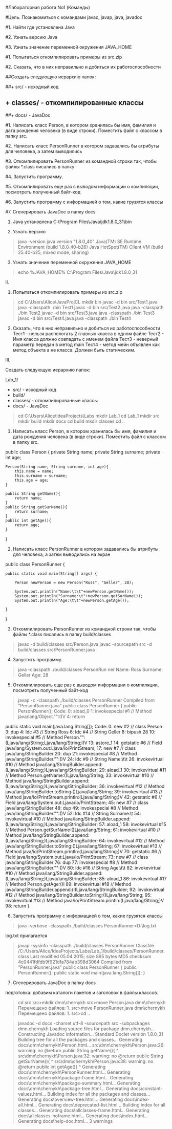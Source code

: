 ﻿#Лабораторная работа No1 (Команды)

#Цель. Познакомиться с командами javac, javap, java, javadoc

#1. Найти где установлена Java

#2. Узнать версию Java

#3. Узнать значение переменной окружения JAVA_HOME

#1. Попытаться откомпилировать примеры из src.zip

#2. Сказать, что в них неправильно и добиться их работоспособности

##Создать следующую иерархию папок:

##+ src/ - исходный код

## + classes/ - откомпилированные классы

##+ docs/ - JavaDoc

#1. Написать класс Person, в котором хранилась бы имя, фамилия и дата рождения человека (в виде строки). Поместить файл с классом в папку src.

#2. Написать класс PersonRunner в котором задавались бы атрибуты для человека, а затем выводились 

#3. Откомпилировать PersonRunner из командной строки так, чтобы файлы *.class писались в папку 

#4. Запустить программу.

#5. Откомпилировать еще раз с выводом информации о компиляции, посмотреть полученный байт-код

#6. Запустить программу с информацией о том, какие грузятся классы

#7. Сгенерировать JavaDoc в папку docs

1. Java установлена C:\Program Files\Java\jdk1.8.0_31\bin

2. Узнать версию 

>java -version
java version "1.8.0_40"
Java(TM) SE Runtime Environment (build 1.8.0_40-b26)
Java HotSpot(TM) Client VM (build 25.40-b25, mixed mode, sharing)

3. Узнать значение переменной окружения JAVA_HOME

>echo %JAVA_HOME%
C:\Program Files\Java\jdk1.8.0_31

II.

1. Попытаться откомпилировать примеры из src.zip
>cd C:\Users\Alice\JavaProjCL
>mkdir bin
>javac -d bin src/Test1.java
>java -classpath ./bin Test1
>javac -d bin src/Test2.java
>java -classpath ./bin Test2
>javac -d bin src/Test3.java
>java -classpath ./bin Test3
>javac -d bin src/Test4.java
>java -classpath ./bin Test4

2. Сказать, что в них неправильно и добиться их работоспособности 
Тест1 - нельзя распологать 2 главных класса в одном файле
Тест2 - Имя класса должно совпадать с именем файла
Тест3 - неверный параметр передан в метод main
Тест4 - метод мейн объявлен как метод объекта а не класса. Должен быть статическим.

III.

Создать следующую иерархию папок:

Lab_1/
+ src/ - исходный код
+ build/
 + classes/ - откомпилированные классы
+ docs/ - JavaDoc

>cd C:\Users\Alice\IdeaProjects\Labs
>mkdir Lab_1
>cd Lab_1
>mkdir src
>mkdir build
>mkdir docs
>cd build
>mkdir classes
>cd ..

1. Написать класс Person, в котором хранилась бы имя, фамилия и дата рождения человека (в виде строки). Поместить файл с классом в папку src.

public class Person { 
	private String name;
	private String surname;
	private int age;
	
	Person(String name, String surname, int age){
		this.name = name;
		this.surname = surname;
		this.age = age;
	}

	public String getName(){
		return name;
	}
	public String getSurName(){
		return surname;
	}
	public int getAge(){
		return age;
	}
  
}


2. Написать класс PersonRunner в котором задавались бы атрибуты для человека, а затем выводились на экран

public class PersonRunner { 

	public static void main(String[] args) { 
    	
    	Person newPerson = new Person("Ross", "Geller", 28);

    	System.out.println("Name:\t\t"+newPerson.getName());
		System.out.println("Surname:\t"+newPerson.getSurName());
		System.out.println("Age:\t\t"+newPerson.getAge());

  	}
  
}

3. Откомпилировать PersonRunner из командной строки так, чтобы файлы *.class писались в папку build/classes

>javac -d build/classes src/Person.java
>javac -sourcepath src -d build/classes src/PersonRunner.java

4. Запустить программу.

>java -classpath ./build/classes PersonRun
ner
Name:           Ross
Surname:        Geller
Age:            28

5. Откомпилировать еще раз с выводом информации о компиляции, посмотреть полученный байт-код

>javap -c -classpath ./build/classes PersonRunner
Compiled from "PersonRunner.java"
public class PersonRunner {
  public PersonRunner();
    Code:
       0: aload_0
       1: invokespecial #1                  // Method java/lang/Object."<init>":()V
       4: return

  public static void main(java.lang.String[]);
    Code:
       0: new           #2                  // class Person
       3: dup
       4: ldc           #3                  // String Ross
       6: ldc           #4                  // String Geller
       8: bipush        28
      10: invokespecial #5                  // Method Person."<init>":(Ljava/lang/String;Ljava/lang/String;I)V
      13: astore_1
      14: getstatic     #6                  // Field java/lang/System.out:Ljava/io/PrintStream;
      17: new           #7                  // class java/lang/StringBuilder
      20: dup
      21: invokespecial #8                  // Method java/lang/StringBuilder."<init>":()V
      24: ldc           #9                  // String Name:\t\t
      26: invokevirtual #10                 // Method java/lang/StringBuilder.append:(Ljava/lang/String;)Ljava/lang/StringBuilder;
      29: aload_1
      30: invokevirtual #11                 // Method Person.getName:()Ljava/lang/String;
      33: invokevirtual #10                 // Method java/lang/StringBuilder.append:(Ljava/lang/String;)Ljava/lang/StringBuilder;
      36: invokevirtual #12                 // Method java/lang/StringBuilder.toString:()Ljava/lang/String;
      39: invokevirtual #13                 // Method java/io/PrintStream.println:(Ljava/lang/String;)V
      42: getstatic     #6                  // Field java/lang/System.out:Ljava/io/PrintStream;
      45: new           #7                  // class java/lang/StringBuilder
      48: dup
      49: invokespecial #8                  // Method java/lang/StringBuilder."<init>":()V
      52: ldc           #14                 // String Surname:\t
      54: invokevirtual #10                 // Method java/lang/StringBuilder.append:(Ljava/lang/String;)Ljava/lang/StringBuilder;
      57: aload_1
      58: invokevirtual #15                 // Method Person.getSurName:()Ljava/lang/String;
      61: invokevirtual #10                 // Method java/lang/StringBuilder.append:(Ljava/lang/String;)Ljava/lang/StringBuilder;
      64: invokevirtual #12                 // Method java/lang/StringBuilder.toString:()Ljava/lang/String;
      67: invokevirtual #13                 // Method java/io/PrintStream.println:(Ljava/lang/String;)V
      70: getstatic     #6                  // Field java/lang/System.out:Ljava/io/PrintStream;
      73: new           #7                  // class java/lang/StringBuilder
      76: dup
      77: invokespecial #8                  // Method java/lang/StringBuilder."<init>":()V
      80: ldc           #16                 // String Age:\t\t
      82: invokevirtual #10                 // Method java/lang/StringBuilder.append:(Ljava/lang/String;)Ljava/lang/StringBuilder;
      85: aload_1
      86: invokevirtual #17                 // Method Person.getAge:()I
      89: invokevirtual #18                 // Method java/lang/StringBuilder.append:(I)Ljava/lang/StringBuilder;
      92: invokevirtual #12                 // Method java/lang/StringBuilder.toString:()Ljava/lang/String;
      95: invokevirtual #13                 // Method java/io/PrintStream.println:(Ljava/lang/String;)V
      98: return
}

6. Запустить программу с информацией о том, какие грузятся классы

>java -verbose -classpath ./build/classes PersonRunner>D:\log.txt

log.txt прилагается

>javap -sysinfo -classpath ./build/classes PersonRunner
Classfile /C:/Users/Alice/IdeaProjects/Labs/Lab_1/build/classes/PersonRunner.class
  Last modified 05.04.2015; size 895 bytes
  MD5 checksum 4c0441fdfdb9f921dfa784ab398d3064
  Compiled from "PersonRunner.java"
public class PersonRunner {
  public PersonRunner();
  public static void main(java.lang.String[]);
}

7. Сгенерировать JavaDoc в папку docs

подготовка: добавим каталоги пакетов и заголовок в файлы классов.

>cd src
src>mkdir dmn\chernykh
src>move Person.java dmn\chernykh
Перемещено файлов:         1.
src>move PersonRunner.java dmn\chernykh
Перемещено файлов:         1.
src>cd ..

>javadoc -d docs -charset utf-8 -sourcepath src -subpackages dmn.chernykh
Loading source files for package dmn.chernykh...
Constructing Javadoc information...
Standard Doclet version 1.8.0_31
Building tree for all the packages and classes...
Generating docs\dmn\chernykh\Person.html...
src\dmn\chernykh\Person.java:26: warning: no @return
        public String getName(){
                      ^
src\dmn\chernykh\Person.java:32: warning: no @return
        public String getSurName(){
                      ^
src\dmn\chernykh\Person.java:38: warning: no @return
        public int getAge(){
                   ^
Generating docs\dmn\chernykh\PersonRunner.html...
Generating docs\dmn\chernykh\package-frame.html...
Generating docs\dmn\chernykh\package-summary.html...
Generating docs\dmn\chernykh\package-tree.html...
Generating docs\constant-values.html...
Building index for all the packages and classes...
Generating docs\overview-tree.html...
Generating docs\index-all.html...
Generating docs\deprecated-list.html...
Building index for all classes...
Generating docs\allclasses-frame.html...
Generating docs\allclasses-noframe.html...
Generating docs\index.html...
Generating docs\help-doc.html...
3 warnings
